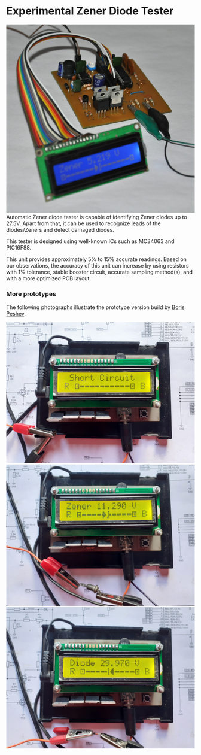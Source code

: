 # Experimental Zener Diode Tester

![Prototype version of Automatic Zener diode tester](https://raw.githubusercontent.com/dilshan/simple-zener-tester/master/resources/zener-tester-prototype1.jpg)
Automatic Zener diode tester is capable of identifying Zener diodes up to 27.5V. Apart from that, it can be used to recognize leads of the diodes/Zeners and detect damaged diodes.

This tester is designed using well-known ICs such as MC34063 and PIC16F88.

This unit provides approximately 5% to 15% accurate readings. Based on our observations, the accuracy of this unit can increase by using resistors with 1% tolerance, stable booster circuit, accurate sampling method(s), and with a more optimized PCB layout.

### More prototypes

The following photographs illustrate the prototype version build by [Boris Peshev](https://github.com/BaiBorko).

![Short circuit detection](https://raw.githubusercontent.com/dilshan/simple-zener-tester/master/resources/zener-tester-pic1.jpg)
![Reading got from vintage zener diode :O](https://raw.githubusercontent.com/dilshan/simple-zener-tester/master/resources/zener-tester-pic2.jpg)
![Reading from the generally available DO35 type zener diode](https://raw.githubusercontent.com/dilshan/simple-zener-tester/master/resources/zener-tester-pic3.jpg)

